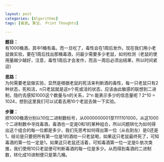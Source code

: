 ```yaml
---

layout: post
categories: [Algorithms]
tags: [毒酒, 算法， Print Thoughts]

---
```

**题目：**  
有1000桶酒，其中1桶有毒。而一旦吃了，毒性会在1周后发作。现在我们用小老鼠做实验，要在1周后找出那桶毒酒，问最少需要多少老鼠，如何检测（老鼠的使用量越少越好，注意，毒性1周后才会发作，而且一周后必须出结果，所以时间紧迫） 

**思路：**  
为何需要老鼠做实验，显然是根据老鼠的死活来判断酒的毒性，每一只老鼠只有2种状态，死和活，n只老鼠就是这n个死或活的状态，应该由此敏感的联想到二进制，隐约去感知1000这个数量与n的关系，2^n 能表示多少的信息量呢？2^10 = 1024，想到这里我们可以试着去用10个老鼠去做一下实验。 

**步骤：**  
把1000桶酒分别以10位二进制数标号，从0000000001至1111101000，从这1000个二进制数中寻找毒酒，毒酒也一定是0和1的某种组合，所以问题转化为如何得出这个组合的每一位都是多少，我们先思考如何得出第一位（从右到左）是0还是1，结论是只要把所有第一位是1的酒给一只老鼠喝，如果这只老鼠最终死了，可知毒酒的第一位一定是1，如果这只老鼠还活着，可知毒酒第一位一定是0.依次类推，我们使用10只老鼠便可判断毒酒的每一位是多少。从而得到毒酒的二进制数，转化成10进制便只是第几桶。